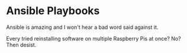 # Ansible Playbooks

Ansible is amazing and I won't hear a bad word said against it.

Every tried reinstalling software on multiple Raspberry Pis at once? No? Then desist. 
